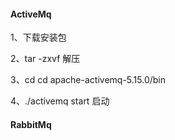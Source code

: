 #### ActiveMq

1、下载安装包

2、tar -zxvf 解压

3、cd cd apache-activemq-5.15.0/bin

4、./activemq start   启动





#### RabbitMq





